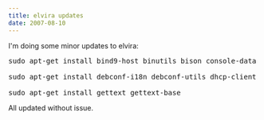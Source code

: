 ```yaml
---
title: elvira updates
date: 2007-08-10
---
```

I'm doing some minor updates to elvira:

<pre>sudo apt-get install bind9-host binutils bison console-data debconf

sudo apt-get install debconf-i18n debconf-utils dhcp-client fuse-utils

sudo apt-get install gettext gettext-base </pre>

All updated without issue.


